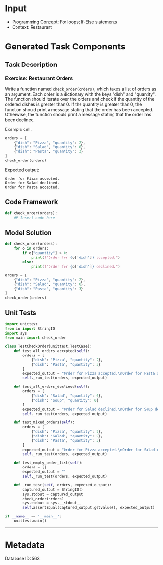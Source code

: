 # Input
- Programming Concept: For loops; If-Else statements
- Context: Restaurant

# Generated Task Components
## Task Description
### Exercise: Restaurant Orders

Write a function named `check_order(orders)`, which takes a list of orders as an argument. Each order is a dictionary with the keys "dish" and "quantity". The function should iterate over the orders and check if the quantity of the ordered dishes is greater than 0. If the quantity is greater than 0, the function should print a message stating that the order has been accepted. Otherwise, the function should print a message stating that the order has been declined.

Example call:
```python
orders = [
    {"dish": "Pizza", "quantity": 2},
    {"dish": "Salad", "quantity": 0},
    {"dish": "Pasta", "quantity": 3}
]
check_order(orders)
```

Expected output:
```
Order for Pizza accepted.
Order for Salad declined.
Order for Pasta accepted.
```

## Code Framework
```python
def check_order(orders):
    ## Insert code here
```

## Model Solution
```python
def check_order(orders):
    for o in orders:
        if o["quantity"] > 0:
            print(f"Order for {o['dish']} accepted.")
        else:
            print(f"Order for {o['dish']} declined.")

orders = [
    {"dish": "Pizza", "quantity": 2},
    {"dish": "Salad", "quantity": 0},
    {"dish": "Pasta", "quantity": 3}
]
check_order(orders)
```

## Unit Tests
```python
import unittest
from io import StringIO
import sys
from main import check_order

class TestCheckOrder(unittest.TestCase):
    def test_all_orders_accepted(self):
        orders = [
            {"dish": "Pizza", "quantity": 2},
            {"dish": "Pasta", "quantity": 3}
        ]
        expected_output = "Order for Pizza accepted.\nOrder for Pasta accepted.\n"
        self._run_test(orders, expected_output)

    def test_all_orders_declined(self):
        orders = [
            {"dish": "Salad", "quantity": 0},
            {"dish": "Soup", "quantity": 0}
        ]
        expected_output = "Order for Salad declined.\nOrder for Soup declined.\n"
        self._run_test(orders, expected_output)

    def test_mixed_orders(self):
        orders = [
            {"dish": "Pizza", "quantity": 2},
            {"dish": "Salad", "quantity": 0},
            {"dish": "Pasta", "quantity": 3}
        ]
        expected_output = "Order for Pizza accepted.\nOrder for Salad declined.\nOrder for Pasta accepted.\n"
        self._run_test(orders, expected_output)

    def test_empty_order_list(self):
        orders = []
        expected_output = ""
        self._run_test(orders, expected_output)

    def _run_test(self, orders, expected_output):
        captured_output = StringIO()
        sys.stdout = captured_output
        check_order(orders)
        sys.stdout = sys.__stdout__
        self.assertEqual(captured_output.getvalue(), expected_output)

if __name__ == '__main__':
    unittest.main()
```
___
# Metadata
Database ID: 563
